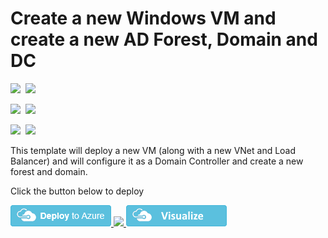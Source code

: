 # Create a new Windows VM and create a new AD Forest, Domain and DC

<IMG SRC="https://azurequickstartsservice.blob.core.windows.net/badges/active-directory-new-domain/PublicLastTestDate.svg" />&nbsp;
<IMG SRC="https://azurequickstartsservice.blob.core.windows.net/badges/active-directory-new-domain/PublicDeployment.svg" />&nbsp;

<IMG SRC="https://azurequickstartsservice.blob.core.windows.net/badges/active-directory-new-domain/FairfaxLastTestDate.svg" />&nbsp;
<IMG SRC="https://azurequickstartsservice.blob.core.windows.net/badges/active-directory-new-domain/FairfaxDeployment.svg" />&nbsp;

<IMG SRC="https://azurequickstartsservice.blob.core.windows.net/badges/active-directory-new-domain/BestPracticeResult.svg" />&nbsp;
<IMG SRC="https://azurequickstartsservice.blob.core.windows.net/badges/active-directory-new-domain/CredScanResult.svg" />&nbsp;

This template will deploy a new VM (along with a new VNet and Load Balancer) and will configure it as a Domain Controller and create a new forest and domain.

Click the button below to deploy

<a href="https://portal.azure.com/#create/Microsoft.Template/uri/https%3A%2F%2Fraw.githubusercontent.com%2FAzure%2Fazure-quickstart-templates%2Fmaster%2Factive-directory-new-domain%2Fazuredeploy.json" target="_blank">
    <img src="https://raw.githubusercontent.com/Azure/azure-quickstart-templates/master/1-CONTRIBUTION-GUIDE/images/deploytoazure.png"/>
</a>
<a href="https://portal.azure.us/#create/Microsoft.Template/uri/https%3A%2F%2Fraw.githubusercontent.com%2FAzure%2Fazure-quickstart-templates%2Fmaster%2Factive-directory-new-domain%2Fazuredeploy.json" target="_blank">
    <img src="http://azuredeploy.net/AzureGov.png"/>
</a>
<a href="http://armviz.io/#/?load=https%3A%2F%2Fraw.githubusercontent.com%2FAzure%2Fazure-quickstart-templates%2Fmaster%2Factive-directory-new-domain%2Fazuredeploy.json" target="_blank">
    <img src="https://raw.githubusercontent.com/Azure/azure-quickstart-templates/master/1-CONTRIBUTION-GUIDE/images/visualizebutton.png"/>
</a>

